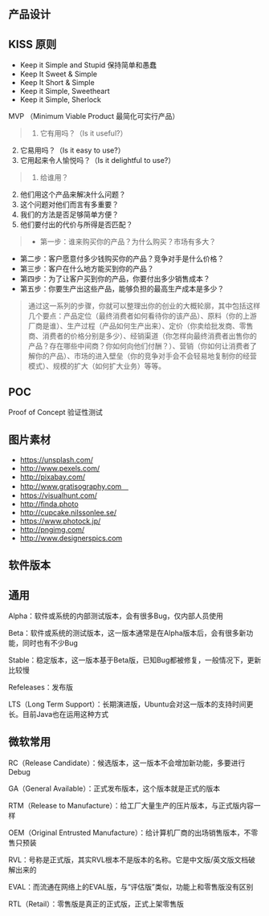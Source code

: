 产品设计
----------

## KISS 原则
* Keep it Simple and Stupid   保持简单和愚蠢
* Keep It Sweet & Simple
* Keep It Short & Simple
* Keep it Simple, Sweetheart
* Keep it Simple, Sherlock

MVP （Minimum Viable Product 最简化可实行产品）
> 1. 它有用吗？（Is it useful?）
2. 它易用吗？（Is it easy to use?）
3. 它用起来令人愉悦吗？（Is it delightful to use?）

> 1. 给谁用？
2. 他们用这个产品来解决什么问题？
3. 这个问题对他们而言有多重要？
4. 我们的方法是否足够简单方便？
5. 他们要付出的代价与所得是否匹配？

> * 第一步：谁来购买你的产品？为什么购买？市场有多大？
* 第二步：客户愿意付多少钱购买你的产品？竞争对手是什么价格？
* 第三步：客户在什么地方能买到你的产品？
* 第四步：为了让客户买到你的产品，你要付出多少销售成本？
* 第五步：你要生产出这些产品，能够负担的最高生产成本是多少？

> 通过这一系列的步骤，你就可以整理出你的创业的大概轮廓，其中包括这样几个要点：产品定位（最终消费者如何看待你的该产品）、原料（你的上游厂商是谁）、生产过程（产品如何生产出来）、定价（你卖给批发商、零售商、消费者的价格分别是多少）、经销渠道（你怎样向最终消费者出售你的产品？存在哪些中间商？你如何向他们付酬？）、营销（你如何让消费者了解你的产品）、市场的进入壁垒（你的竞争对手会不会轻易地复制你的经营模式）、规模的扩大（如何扩大业务）等等。


## POC
Proof of Concept    验证性测试

## 图片素材
* https://unsplash.com/
* http://www.pexels.com/
* http://pixabay.com/
* http://www.gratisography.com　
* https://visualhunt.com/
* http://finda.photo
* http://cupcake.nilssonlee.se/
* https://www.photock.jp/
* http://pngimg.com/
* http://www.designerspics.com

软件版本
---------
## 通用
Alpha：软件或系统的内部测试版本，会有很多Bug，仅内部人员使用

Beta：软件或系统的测试版本，这一版本通常是在Alpha版本后，会有很多新功能，同时也有不少Bug

Stable：稳定版本，这一版本基于Beta版，已知Bug都被修复，一般情况下，更新比较慢

Refeleases：发布版

LTS（Long Term Support）：长期演进版，Ubuntu会对这一版本的支持时间更长。目前Java也在运用这种方式

## 微软常用

RC（Release Candidate）：候选版本，这一版本不会增加新功能，多要进行Debug

GA（General Available）：正式发布版本，这个版本就是正式的版本

RTM（Release to Manufacture）：给工厂大量生产的压片版本，与正式版内容一样

OEM（Original Entrusted Manufacture）：给计算机厂商的出场销售版本，不零售只预装

RVL：号称是正式版，其实RVL根本不是版本的名称。它是中文版/英文版文档破解出来的

EVAL：而流通在网络上的EVAL版，与“评估版”类似，功能上和零售版没有区别

RTL（Retail）：零售版是真正的正式版，正式上架零售版
